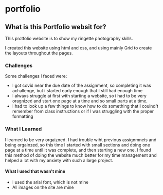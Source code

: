 # portfolio

## What is this Portfolio websit for?

This protfolio website is to show my ringette photography skills.

I created this website using html and css, and using mainly Grid to create the layouts throughout the pages.

### Challenges

Some challenges I faced were:

- I got covid near the due date of the assignment, so completing it was achallenge, but i started early enough that I still had enough time
- I always struggle at first with starting a website, so i had to be very oragnized and start one page at a time and so small parts at a time.
- I had to look up a few things to know how to do something that I coulnd't remember from class instructions or if I was struggling with the proper formatting


### What I Learned

I learned to be very orgaizned. I had trouble wiht previous assignmnets and being orgainzed, so this time I started with small sections and doing one page at a time until it was complete, and then starting a new one. I found this method of doing the website much better for my time management and helped a lot with my anxiety with such a large project.

#### What I used that wasn't mine

- I used the arial font, which is not mine
- All images on the site are mine